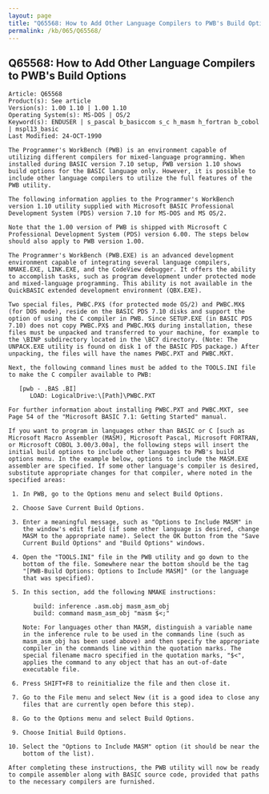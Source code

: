 ```yaml
---
layout: page
title: "Q65568: How to Add Other Language Compilers to PWB's Build Options"
permalink: /kb/065/Q65568/
---
```


## Q65568: How to Add Other Language Compilers to PWB's Build Options

	Article: Q65568
	Product(s): See article
	Version(s): 1.00 1.10 | 1.00 1.10
	Operating System(s): MS-DOS | OS/2
	Keyword(s): ENDUSER | s_pascal b_basiccom s_c h_masm h_fortran b_cobol | mspl13_basic
	Last Modified: 24-OCT-1990
	
	The Programmer's WorkBench (PWB) is an environment capable of
	utilizing different compilers for mixed-language programming. When
	installed during BASIC version 7.10 setup, PWB version 1.10 shows
	build options for the BASIC language only. However, it is possible to
	include other language compilers to utilize the full features of the
	PWB utility.
	
	The following information applies to the Programmer's WorkBench
	version 1.10 utility supplied with Microsoft BASIC Professional
	Development System (PDS) version 7.10 for MS-DOS and MS OS/2.
	
	Note that the 1.00 version of PWB is shipped with Microsoft C
	Professional Development System (PDS) version 6.00. The steps below
	should also apply to PWB version 1.00.
	
	The Programmer's WorkBench (PWB.EXE) is an advanced development
	environment capable of integrating several language compilers,
	NMAKE.EXE, LINK.EXE, and the CodeView debugger. It offers the ability
	to accomplish tasks, such as program development under protected mode
	and mixed-language programming. This ability is not available in the
	QuickBASIC extended development environment (QBX.EXE).
	
	Two special files, PWBC.PX$ (for protected mode OS/2) and PWBC.MX$
	(for DOS mode), reside on the BASIC PDS 7.10 disks and support the
	option of using the C compiler in PWB. Since SETUP.EXE (in BASIC PDS
	7.10) does not copy PWBC.PX$ and PWBC.MX$ during installation, these
	files must be unpacked and transferred to your machine, for example to
	the \BINP subdirectory located in the \BC7 directory. (Note: The
	UNPACK.EXE utility is found on disk 1 of the BASIC PDS package.) After
	unpacking, the files will have the names PWBC.PXT and PWBC.MXT.
	
	Next, the following command lines must be added to the TOOLS.INI file
	to make the C compiler available to PWB:
	
	   [pwb - .BAS .BI]
	      LOAD: LogicalDrive:\[Path]\PWBC.PXT
	
	For further information about installing PWBC.PXT and PWBC.MXT, see
	Page 54 of the "Microsoft BASIC 7.1: Getting Started" manual.
	
	If you want to program in languages other than BASIC or C [such as
	Microsoft Macro Assembler (MASM), Microsoft Pascal, Microsoft FORTRAN,
	or Microsoft COBOL 3.00/3.00a], the following steps will insert the
	initial build options to include other languages to PWB's build
	options menu. In the example below, options to include the MASM.EXE
	assembler are specified. If some other language's compiler is desired,
	substitute appropriate changes for that compiler, where noted in the
	specified areas:
	
	 1. In PWB, go to the Options menu and select Build Options.
	
	 2. Choose Save Current Build Options.
	
	 3. Enter a meaningful message, such as "Options to Include MASM" in
	    the window's edit field (if some other language is desired, change
	    MASM to the appropriate name). Select the OK button from the "Save
	    Current Build Options" and "Build Options" windows.
	
	 4. Open the "TOOLS.INI" file in the PWB utility and go down to the
	    bottom of the file. Somewhere near the bottom should be the tag
	    "[PWB-Build Options: Options to Include MASM]" (or the language
	    that was specified).
	
	 5. In this section, add the following NMAKE instructions:
	
	       build: inference .asm.obj masm_asm_obj
	       build: command masm_asm_obj "masm $<;"
	
	    Note: For languages other than MASM, distinguish a variable name
	    in the inference rule to be used in the commands line (such as
	    masm_asm_obj has been used above) and then specify the appropriate
	    compiler in the commands line within the quotation marks. The
	    special filename macro specified in the quotation marks, "$<",
	    applies the command to any object that has an out-of-date
	    executable file.
	
	 6. Press SHIFT+F8 to reinitialize the file and then close it.
	
	 7. Go to the File menu and select New (it is a good idea to close any
	    files that are currently open before this step).
	
	 8. Go to the Options menu and select Build Options.
	
	 9. Choose Initial Build Options.
	
	10. Select the "Options to Include MASM" option (it should be near the
	    bottom of the list).
	
	After completing these instructions, the PWB utility will now be ready
	to compile assembler along with BASIC source code, provided that paths
	to the necessary compilers are furnished.
